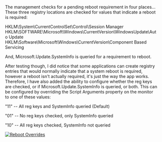 The management checks for a pending reboot requirement in four places...  These three registry locations are checked for values that indicate a reboot is required:

HKLM\System\CurrentControlSet\Control\Session Manager\
HKLM\SOFTWARE\Microsoft\Windows\CurrentVersion\WindowsUpdate\Auto Update\
HKLM\Software\Microsoft\Windows\CurrentVersion\Component Based Servicing

And, Microsoft.Update.SystemInfo is queried for a requirement to reboot.

After testing though, I did notice that some applications can create registry entries that would normally indicate that a system reboot is required, however a reboot isn't actually required, it's just the way the app works.  Therefore, I have also added the ability to configure whether the reg keys are checked, or if Microsoft.Update.SystemInfo is queried, or both.  This can be configured by overriding the Script Arguments property on the monitor to one of these values:

"11" -- All reg keys and SystemInfo queried (Default)

"01" -- No reg keys checked, only SystemInfo queried

"10" -- All reg keys checked, SystemInfo not queried

[![Reboot Overrides](https://i1.wp.com/aquilaweb.net/wp-content/uploads/2015/07/RebootOverrides2-300x242.png?resize=300%2C242)](https://i1.wp.com/aquilaweb.net/wp-content/uploads/2015/07/RebootOverrides2.png)
